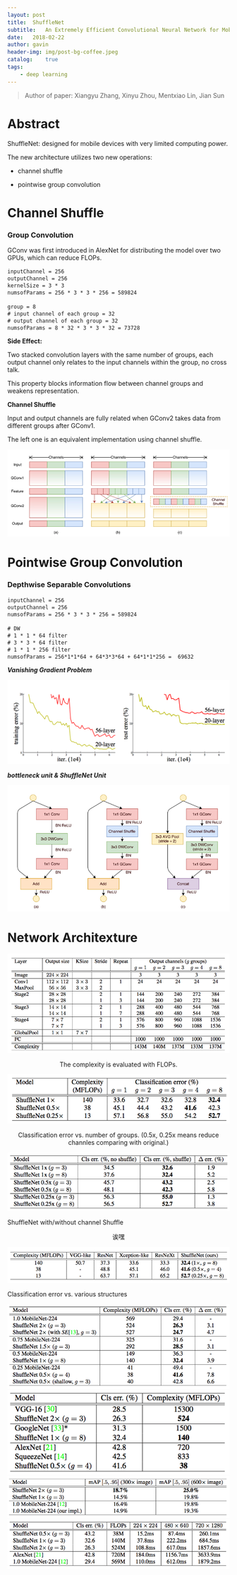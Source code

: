 ```yaml
---
layout: post
title:  ShuffleNet
subtitle:   An Extremely Efficient Convolutional Neural Network for Mobile Devices
date:   2018-02-22
author: gavin
header-img: img/post-bg-coffee.jpeg
catalog:    true
tags:
    - deep learning
---
```


> Author of paper: Xiangyu Zhang, Xinyu Zhou, Mentxiao Lin, Jian Sun

# Abstract

ShuffleNet: designed for mobile devices with very limited computing power.

The new architecture utilizes two new operations:

- channel shuffle

- pointwise group convolution

# Channel Shuffle

### Group Convolution

GConv was first introduced in AlexNet for distributing the model over two GPUs, which can reduce FLOPs.

```
inputChannel = 256
outputChannel = 256
kernelSize = 3 * 3
numsofParams = 256 * 3 * 3 * 256 = 589824

group = 8
# input channel of each group = 32
# output channel of each group = 32
numsofParams = 8 * 32 * 3 * 3 * 32 = 73728
```
**Side Effect:** 

Two stacked convolution layers with the same number of groups, each output channel only relates to the input channels within the group, no cross talk.

This property blocks information flow between channel groups and weakens representation.

**Channel Shuffle**

Input and output channels are fully related when GConv2 takes data from different groups after GConv1.

The left one is an equivalent implementation using channel shuffle.

![avatar](/img/ShuffleNet/GConv.png)

# Pointwise Group Convolution

### Depthwise Separable Convolutions

```
inputChannel = 256
outputChannel = 256
numsofParams = 256 * 3 * 3 * 256 = 589824

# DW
# 1 * 1 * 64 filter
# 3 * 3 * 64 filter
# 1 * 1 * 256 filter
numsofParams = 256*1*1*64 + 64*3*3*64 + 64*1*1*256 =  69632
```

***Vanishing Gradient Problem***

![avatar](/img/ShuffleNet/VanishingGradient.png)

***bottleneck unit & ShuffleNet Unit***

![avatar](/img/ShuffleNet/ShuffleNetUnit.png)

# Network Architexture

![avatar](/img/ShuffleNet/ShuffleNetArchitecture.png)

<center>The complexity is evaluated with FLOPs.</center>

![avatar](/img/ShuffleNet/ClassificationError.png)

<center>Classification error vs. number of groups. (0.5x, 0.25x means reduce channles comparing with original.) </center>

![avatar](/img/ShuffleNet/ShuffleNetChannelShuffle.png)

ShuffleNet with/without channel Shuffle
<center>诶嘿</center>

![avatar](/img/ShuffleNet/ClassificationErrorwithOthers.png)

Classification error vs. various structures

![avatar](/img/ShuffleNet/vsMobileNet.png)
![avatar](/img/ShuffleNet/ComplexityComparison.png)
![avatar](/img/ShuffleNet/ObjectDetection.png)
![avatar](/img/ShuffleNet/time.png)








